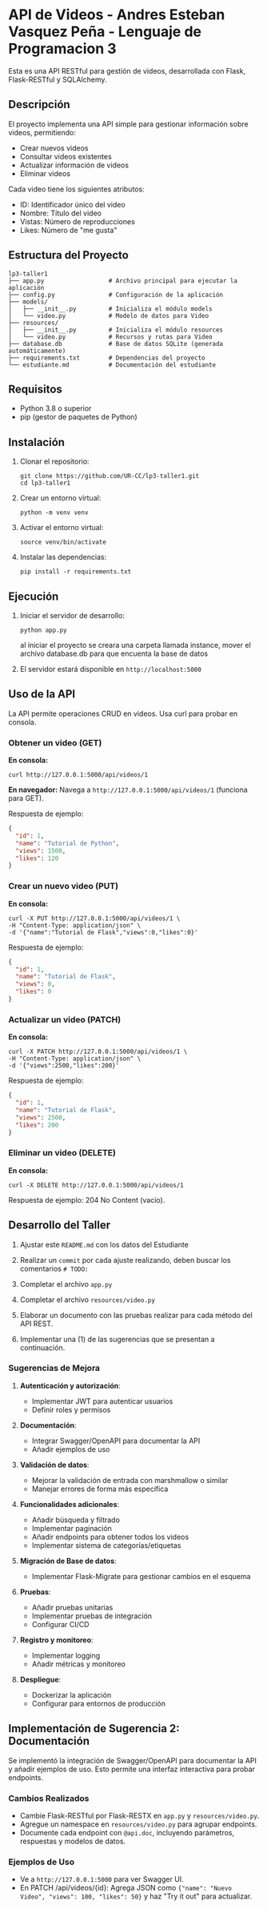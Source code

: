 # API de Videos - Andres Esteban Vasquez Peña - Lenguaje de Programacion 3

Esta es una API RESTful para gestión de videos, desarrollada con Flask, Flask-RESTful y SQLAlchemy.

## Descripción

El proyecto implementa una API simple para gestionar información sobre videos, permitiendo:

- Crear nuevos videos
- Consultar videos existentes
- Actualizar información de videos
- Eliminar videos

Cada video tiene los siguientes atributos:
- ID: Identificador único del video
- Nombre: Título del video
- Vistas: Número de reproducciones
- Likes: Número de "me gusta"

## Estructura del Proyecto

```
lp3-taller1
├── app.py                  # Archivo principal para ejecutar la aplicación
├── config.py               # Configuración de la aplicación
├── models/
│   ├── __init__.py         # Inicializa el módulo models
│   └── video.py            # Modelo de datos para Video
├── resources/
│   ├── __init__.py         # Inicializa el módulo resources
│   └── video.py            # Recursos y rutas para Video
├── database.db             # Base de datos SQLite (generada automáticamente)
├── requirements.txt        # Dependencias del proyecto
└── estudiante.md           # Documentación del estudiante
```

## Requisitos

- Python 3.8 o superior
- pip (gestor de paquetes de Python)

## Instalación

1. Clonar el repositorio:
   ```
   git clone https://github.com/UR-CC/lp3-taller1.git
   cd lp3-taller1
   ```

2. Crear un entorno virtual:
   ```
   python -m venv venv
   ```

3. Activar el entorno virtual:
     ```
     source venv/bin/activate
     ```

4. Instalar las dependencias:
   ```
   pip install -r requirements.txt
   ```

## Ejecución

1. Iniciar el servidor de desarrollo:
   ```
   python app.py
   ```
   al iniciar el proyecto se creara una carpeta llamada instance, mover el archivo database.db para que encuenta la base de datos
   

3. El servidor estará disponible en `http://localhost:5000`

## Uso de la API

La API permite operaciones CRUD en videos. Usa curl para probar en consola.

### Obtener un video (GET)

**En consola:**
```
curl http://127.0.0.1:5000/api/videos/1
```

**En navegador:** Navega a `http://127.0.0.1:5000/api/videos/1` (funciona para GET).

Respuesta de ejemplo:
```json
{
  "id": 1,
  "name": "Tutorial de Python",
  "views": 1500,
  "likes": 120
}
```

### Crear un nuevo video (PUT)

**En consola:**
```
curl -X PUT http://127.0.0.1:5000/api/videos/1 \
-H "Content-Type: application/json" \
-d '{"name":"Tutorial de Flask","views":0,"likes":0}'
```

Respuesta de ejemplo:
```json
{
  "id": 1,
  "name": "Tutorial de Flask",
  "views": 0,
  "likes": 0
}
```

### Actualizar un video (PATCH)

**En consola:**
```
curl -X PATCH http://127.0.0.1:5000/api/videos/1 \
-H "Content-Type: application/json" \
-d '{"views":2500,"likes":200}'
```

Respuesta de ejemplo:
```json
{
  "id": 1,
  "name": "Tutorial de Flask",
  "views": 2500,
  "likes": 200
}
```

### Eliminar un video (DELETE)

**En consola:**
```
curl -X DELETE http://127.0.0.1:5000/api/videos/1
```


Respuesta de ejemplo: 204 No Content (vacío).

## Desarrollo del Taller

1. Ajustar este `README.md` con los datos del Estudiante

2. Realizar un `commit` por cada ajuste realizando, deben buscar los comentarios `# TODO:`

3. Completar el archivo `app.py`

4. Completar el archivo `resources/video.py`

5. Elaborar un documento con las pruebas realizar para cada método del API REST.

6. Implementar una (1) de las sugerencias que se presentan a continuación.

### Sugerencias de Mejora

1. **Autenticación y autorización**:
   - Implementar JWT para autenticar usuarios
   - Definir roles y permisos

2. **Documentación**:
   - Integrar Swagger/OpenAPI para documentar la API
   - Añadir ejemplos de uso

3. **Validación de datos**:
   - Mejorar la validación de entrada con marshmallow o similar
   - Manejar errores de forma más específica

4. **Funcionalidades adicionales**:
   - Añadir búsqueda y filtrado
   - Implementar paginación
   - Añadir endpoints para obtener todos los videos
   - Implementar sistema de categorías/etiquetas

5. **Migración de Base de datos**:
   - Implementar Flask-Migrate para gestionar cambios en el esquema

6. **Pruebas**:
   - Añadir pruebas unitarias
   - Implementar pruebas de integración
   - Configurar CI/CD

7. **Registro y monitoreo**:
   - Implementar logging
   - Añadir métricas y monitoreo

8. **Despliegue**:
   - Dockerizar la aplicación
   - Configurar para entornos de producción

## Implementación de Sugerencia 2: Documentación

Se implementó la integración de Swagger/OpenAPI para documentar la API y añadir ejemplos de uso. Esto permite una interfaz interactiva para probar endpoints.

### Cambios Realizados
- Cambie Flask-RESTful por Flask-RESTX en `app.py` y `resources/video.py`.
- Agregue un namespace en `resources/video.py` para agrupar endpoints.
- Documente cada endpoint con `@api.doc`, incluyendo parámetros, respuestas y modelos de datos.

### Ejemplos de Uso
- Ve a `http://127.0.0.1:5000` para ver Swagger UI.
- En PATCH /api/videos/{id}: Agrega JSON como `{"name": "Nuevo Video", "views": 100, "likes": 50}` y haz "Try it out" para actualizar.
